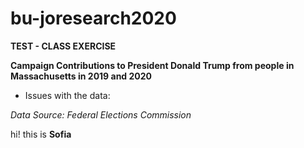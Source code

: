 # bu-joresearch2020

**TEST - CLASS EXERCISE** 

**Campaign Contributions to President Donald Trump from people in Massachusetts in 2019 and 2020**

* Issues with the data: 

*Data Source: Federal Elections Commission*


hi! this is **Sofia**
